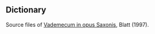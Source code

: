 ## Dictionary

Source files of [Vademecum in opus Saxonis](https://latin-dict.github.io/dictionaries/Blatt1997.html), Blatt (1997).
